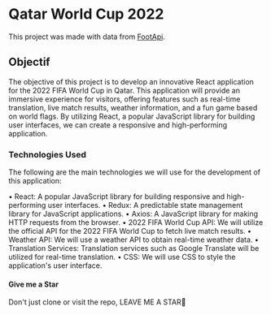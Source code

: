 # Qatar World Cup 2022

This project was made with data from [FootApi](https://rapidapi.com/fluis.lacasse/api/footapi7).

## Objectif 

The objective of this project is to develop an innovative React application for the 2022 FIFA World Cup in Qatar. This application will provide an immersive experience for visitors, offering features such as real-time translation, live match results, weather information, and a fun game based on world flags. By utilizing React, a popular JavaScript library for building user interfaces, we can create a responsive and high-performing application.

### Technologies Used

The following are the main technologies we will use for the development of this application:

• React: A popular JavaScript library for building responsive and high-performing user interfaces.
• Redux: A predictable state management library for JavaScript applications.
• Axios: A JavaScript library for making HTTP requests from the browser.
• 2022 FIFA World Cup API: We will utilize the official API for the 2022 FIFA World Cup to fetch live match results.
• Weather API: We will use a weather API to obtain real-time weather data.
• Translation Services: Translation services such as Google Translate will be utilized for real-time translation.
• CSS: We will use CSS to style the application's user interface.

#### Give me a Star

Don't just clone or visit the repo, LEAVE ME A STAR🌟
